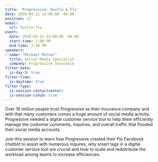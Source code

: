 ```yaml
---
title: 'Progressive: Hustle & Flo'
date: 2020-04-21 14:00:00 -04:00
position: 17
modal:
  url: hustle-flo
event:
  date: 2020-04-21 14:00:00 -04:00
  start-time: 2:00 PM
  end-time: 2:30 PM
speakers:
- name: "Michael Molnar"
  title: Social Media Specialist
  company: Progressive Insurance
filter-date:
  is-day-3: true
filter-time:
  is-daytime: true
filter-type:
  is-session-contactcenter: 
  is-session-cxhub: true
---
```


Over 18 million people trust Progressive as their insurance company and with that many customers comes a huge amount of social media activity. Progressive needed a digital customer service tool to help them efficiently manage the customer comments, inquiries, and overall traffic that flooded their social media accounts.

Join this session to learn how Progressive created their Flo Facebook chatbot to assist with numerous inquires, why smart tags in a digital customer service tool are crucial and how to scale and redistribute the workload among teams to increase efficiencies.